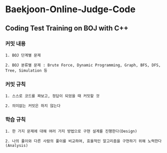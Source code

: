 # Baekjoon-Online-Judge-Code

Coding Test Training on BOJ with C++
--------------------------------------------------

### 커밋 내용

```
1. BOJ 단계별 문제

2. BOJ 분류별 문제 : Brute Force, Dynamic Programming, Graph, BFS, DFS, Tree, Simulation 등
```

### 커밋 규칙

```
1. 스스로 코드를 짜보고, 정답이 되었을 때 커밋할 것

2. 의미없는 커밋은 하지 않는다
```

### 학습 규칙

```
1. 한 가지 문제에 대해 여러 가지 방법으로 구현 설계를 진행한다(Design)

2. 나의 풀이와 다른 사람의 풀이를 비교하여, 효율적인 알고리즘을 구현하기 위해 노력한다(Analysis) 
```
